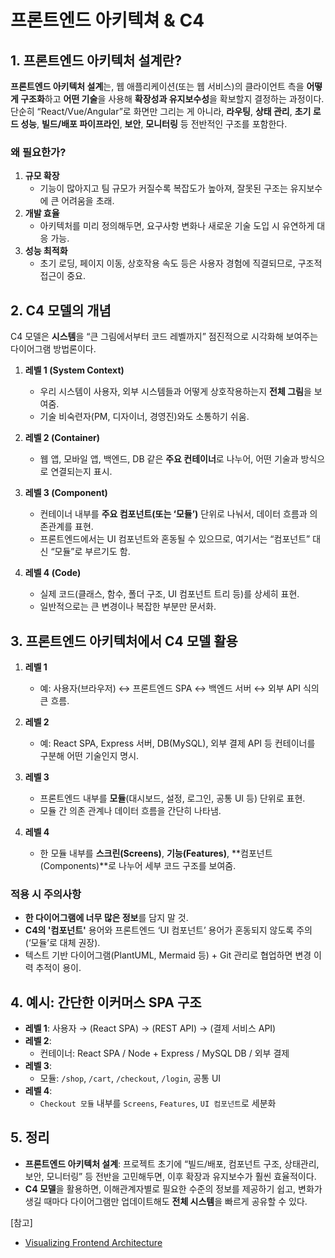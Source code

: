 # 프론트엔드 아키텍쳐 & C4

## 1. 프론트엔드 아키텍처 설계란?

**프론트엔드 아키텍처 설계**는, 웹 애플리케이션(또는 웹 서비스)의 클라이언트 측을 **어떻게 구조화**하고 **어떤 기술**을 사용해 **확장성과 유지보수성**을 확보할지 결정하는 과정이다.  
단순히 “React/Vue/Angular”로 화면만 그리는 게 아니라, **라우팅**, **상태 관리**, **초기 로드 성능**, **빌드/배포 파이프라인**, **보안**, **모니터링** 등 전반적인 구조를 포함한다.

### 왜 필요한가?

1. **규모 확장**
   - 기능이 많아지고 팀 규모가 커질수록 복잡도가 높아져, 잘못된 구조는 유지보수에 큰 어려움을 초래.
2. **개발 효율**
   - 아키텍처를 미리 정의해두면, 요구사항 변화나 새로운 기술 도입 시 유연하게 대응 가능.
3. **성능 최적화**
   - 초기 로딩, 페이지 이동, 상호작용 속도 등은 사용자 경험에 직결되므로, 구조적 접근이 중요.

## 2. C4 모델의 개념

C4 모델은 **시스템**을 “큰 그림에서부터 코드 레벨까지” 점진적으로 시각화해 보여주는 다이어그램 방법론이다.

1. **레벨 1 (System Context)**

   - 우리 시스템이 사용자, 외부 시스템들과 어떻게 상호작용하는지 **전체 그림**을 보여줌.
   - 기술 비숙련자(PM, 디자이너, 경영진)와도 소통하기 쉬움.

2. **레벨 2 (Container)**

   - 웹 앱, 모바일 앱, 백엔드, DB 같은 **주요 컨테이너**로 나누어, 어떤 기술과 방식으로 연결되는지 표시.

3. **레벨 3 (Component)**

   - 컨테이너 내부를 **주요 컴포넌트(또는 ‘모듈’)** 단위로 나눠서, 데이터 흐름과 의존관계를 표현.
   - 프론트엔드에서는 UI 컴포넌트와 혼동될 수 있으므로, 여기서는 “컴포넌트” 대신 “모듈”로 부르기도 함.

4. **레벨 4 (Code)**
   - 실제 코드(클래스, 함수, 폴더 구조, UI 컴포넌트 트리 등)를 상세히 표현.
   - 일반적으로는 큰 변경이나 복잡한 부분만 문서화.

## 3. 프론트엔드 아키텍처에서 C4 모델 활용

1. **레벨 1**

   - 예: 사용자(브라우저) ↔ 프론트엔드 SPA ↔ 백엔드 서버 ↔ 외부 API 식의 큰 흐름.

2. **레벨 2**

   - 예: React SPA, Express 서버, DB(MySQL), 외부 결제 API 등 컨테이너를 구분해 어떤 기술인지 명시.

3. **레벨 3**

   - 프론트엔드 내부를 **모듈**(대시보드, 설정, 로그인, 공통 UI 등) 단위로 표현.
   - 모듈 간 의존 관계나 데이터 흐름을 간단히 나타냄.

4. **레벨 4**
   - 한 모듈 내부를 **스크린(Screens)**, **기능(Features)**, **컴포넌트(Components)**로 나누어 세부 코드 구조를 보여줌.

### 적용 시 주의사항

- **한 다이어그램에 너무 많은 정보**를 담지 말 것.
- **C4의 '컴포넌트'** 용어와 프론트엔드 ‘UI 컴포넌트’ 용어가 혼동되지 않도록 주의(‘모듈’로 대체 권장).
- 텍스트 기반 다이어그램(PlantUML, Mermaid 등) + Git 관리로 협업하면 변경 이력 추적이 용이.

## 4. 예시: 간단한 이커머스 SPA 구조

- **레벨 1**: 사용자 → (React SPA) → (REST API) → (결제 서비스 API)
- **레벨 2**:
  - 컨테이너: React SPA / Node + Express / MySQL DB / 외부 결제
- **레벨 3**:
  - 모듈: `/shop`, `/cart`, `/checkout`, `/login`, 공통 UI
- **레벨 4**:
  - `Checkout 모듈` 내부를 `Screens`, `Features`, `UI 컴포넌트`로 세분화

## 5. 정리

- **프론트엔드 아키텍처 설계**: 프로젝트 초기에 “빌드/배포, 컴포넌트 구조, 상태관리, 보안, 모니터링” 등 전반을 고민해두면, 이후 확장과 유지보수가 훨씬 효율적이다.
- **C4 모델**을 활용하면, 이해관계자별로 필요한 수준의 정보를 제공하기 쉽고, 변화가 생길 때마다 다이어그램만 업데이트해도 **전체 시스템**을 빠르게 공유할 수 있다.

[참고]

- [Visualizing Frontend Architecture](https://frontendatscale.com/issues/17)
